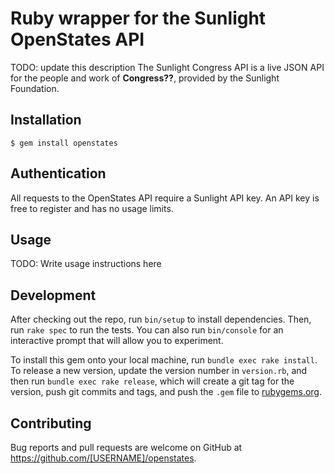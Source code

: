 # Ruby wrapper for the Sunlight OpenStates API
TODO: update this description
The Sunlight Congress API is a live JSON API for the people and work of **Congress??**, provided by the Sunlight Foundation.

## Installation

    $ gem install openstates

## Authentication

All requests to the OpenStates API require a Sunlight API key. An API key is free to register and has no usage limits.

## Usage

TODO: Write usage instructions here

## Development

After checking out the repo, run `bin/setup` to install dependencies. Then, run `rake spec` to run the tests. You can also run `bin/console` for an interactive prompt that will allow you to experiment.

To install this gem onto your local machine, run `bundle exec rake install`. To release a new version, update the version number in `version.rb`, and then run `bundle exec rake release`, which will create a git tag for the version, push git commits and tags, and push the `.gem` file to [rubygems.org](https://rubygems.org).

## Contributing

Bug reports and pull requests are welcome on GitHub at https://github.com/[USERNAME]/openstates.

